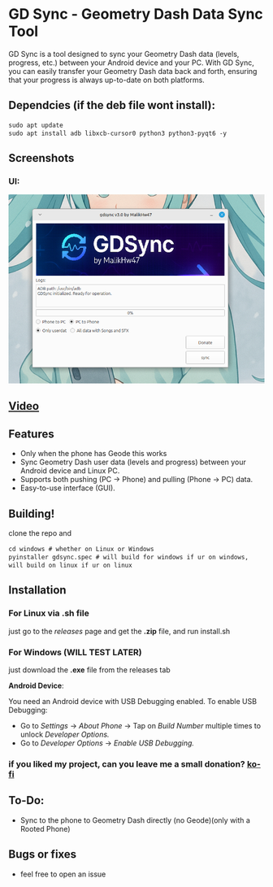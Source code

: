 # GD Sync - Geometry Dash Data Sync Tool

GD Sync is a tool designed to sync your Geometry Dash data (levels, progress, etc.) between your Android device and your PC. With GD Sync, you can easily transfer your Geometry Dash data back and forth, ensuring that your progress is always up-to-date on both platforms.


## Dependcies (if the deb file wont install):
```
sudo apt update
sudo apt install adb libxcb-cursor0 python3 python3-pyqt6 -y
```

## Screenshots

### UI:
![UI:](gdsync.png)

## [Video](https://youtube.com/shorts/-qPORQZXI6k?feature=share)


## Features

- Only when the phone has Geode this works
- Sync Geometry Dash user data (levels and progress) between your Android device and Linux PC.
- Supports both pushing (PC → Phone) and pulling (Phone → PC) data.
- Easy-to-use interface (GUI).

## Building!

clone the repo and
```
cd windows # whether on Linux or Windows
pyinstaller gdsync.spec # will build for windows if ur on windows, will build on linux if ur on linux
```

## Installation

### For Linux via .sh file

just go to the *releases* page and get the **.zip** file, and run install.sh

### For Windows (WILL TEST LATER)

just download the **.exe** file from the releases tab

**Android Device**:

You need an Android device with USB Debugging enabled. To enable USB Debugging:
- Go to *Settings* → *About Phone* → Tap on *Build Number* multiple times to unlock *Developer Options.*
- Go to *Developer Options* → *Enable USB Debugging.*

### if you liked my project, can you leave me a small donation? [ko-fi](https://www.ko-fi.com/MalikHw47)

## To-Do:

- Sync to the phone to Geometry Dash directly (no Geode)(only with a Rooted Phone)

## Bugs or fixes

- feel free to open an issue

